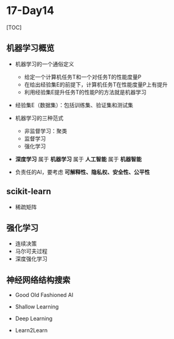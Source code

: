 # 17-Day14



[TOC]

## 机器学习概览

- 机器学习的一个通俗定义
  - 给定一个计算机任务T和一个对任务T的性能度量P
  - 在给出经验集E的前提下，计算机任务T在性能度量P上有提升
  - 利用经验集E提升任务T的性能P的方法就是机器学习

- 经验集E（数据集）：包括训练集、验证集和测试集
- 机器学习的三种范式
  - 非监督学习：聚类
  - 监督学习
  - 强化学习
- **深度学习** 属于 **机器学习** 属于 **人工智能** 属于 **机器智能**
- 负责任的AI，要考虑 **可解释性、隐私权、安全性、公平性**

## scikit-learn

- 稀疏矩阵

## 强化学习

- 连续决策
- 马尔可夫过程
- 深度强化学习

## 神经网络结构搜索

- Good Old Fashioned AI

- Shallow Learning 

- Deep Learning

- Learn2Learn